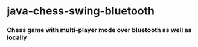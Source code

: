 # java-chess-swing-bluetooth
### Chess game with multi-player mode over bluetooth as well as locally
